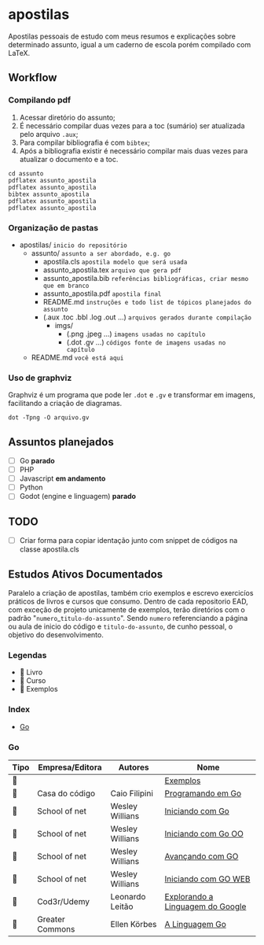 # apostilas
Apostilas pessoais de estudo com meus resumos e explicações sobre determinado assunto, igual a um caderno de escola porém compilado com LaTeX.

## Workflow
### Compilando pdf
1. Acessar diretório do assunto;
2. É necessário compilar duas vezes para a toc (sumário) ser atualizada pelo arquivo ``.aux``;
3. Para compilar bibliografia é com ``bibtex``;
4. Após a bibliografia existir é necessário compilar mais duas vezes para atualizar o documento e a toc.

```shell
cd assunto
pdflatex assunto_apostila
pdflatex assunto_apostila
bibtex assunto_apostila
pdflatex assunto_apostila
pdflatex assunto_apostila
```

### Organização de pastas
* apostilas/ ``inicio do repositório``
    * assunto/ ``assunto a ser abordado, e.g. go``
        * apostila.cls ``apostila modelo que será usada``
        * assunto_apostila.tex ``arquivo que gera pdf``
        * assunto_apostila.bib ``referências bibliográficas, criar mesmo que em branco``
        * assunto_apostila.pdf ``apostila final``
        * README.md ``instruções e todo list de tópicos planejados do assunto``
        * (.aux .toc .bbl .log .out ...) ``arquivos gerados durante compilação``
            * imgs/
                * (.png .jpeg ...) ``imagens usadas no capítulo``
                * (.dot .gv ...) ``códigos fonte de imagens usadas no capítulo``
    * README.md ``você está aqui``

### Uso de graphviz
Graphviz é um programa que pode ler ``.dot`` e ``.gv`` e transformar em imagens, facilitando a criação de diagramas.
```shell
dot -Tpng -O arquivo.gv
```

## Assuntos planejados
* [ ] Go **parado**
* [ ] PHP
* [ ] Javascript **em andamento**
* [ ] Python
* [ ] Godot (engine e linguagem) **parado**

## TODO
* [ ] Criar forma para copiar identação junto com snippet de códigos na classe apostila.cls


## Estudos Ativos Documentados
Paralelo a criação de apostilas, também crio exemplos e escrevo exercicíos práticos de livros e cursos que consumo.
Dentro de cada repositorio EAD, com exceção de projeto unicamente de exemplos, terão diretórios com o padrão "``numero``_``titulo-do-assunto``". Sendo ``numero`` referenciando a página ou aula de inicio do código e ``titulo-do-assunto``, de cunho pessoal, o objetivo do desenvolvimento.

### Legendas
* :book: Livro
* :school: Curso
* :feet: Exemplos

### Index
* [Go](https://gitlab.com/nenitf/apostilas#go)

### Go

|  Tipo  | Empresa/Editora |     Autores     | Nome |
| ------ | --------------- | --------------- | ---- |
| :feet: |                 |                 | [Exemplos](https://gitlab.com/nenitf/ead-go)
| :book: |  Casa do código |  Caio Filipini  | [Programando em Go](https://gitlab.com/nenitf/ead-programando-em-go)
|:school:|  School of net  | Wesley Willians | [Iniciando com Go](https://gitlab.com/nenitf/ead-iniciando-com-go)
|:school:|  School of net  | Wesley Willians | [Iniciando com Go OO](https://gitlab.com/nenitf/ead-iniciando-com-go-oo)
|:school:|  School of net  | Wesley Willians | [Avançando com GO](https://gitlab.com/nenitf/ead-avancando-com-go)
|:school:|  School of net  | Wesley Willians | [Iniciando com GO WEB](https://gitlab.com/nenitf/ead-iniciando-com-go-web)
|:school:|   Cod3r/Udemy   | Leonardo Leitão | [Explorando a Linguagem do Google](https://gitlab.com/nenitf/ead-go-cod3r)
|:school:| Greater Commons |   Ellen Körbes  | [A Linguagem Go](https://gitlab.com/nenitf/ead-go-greatercommons)
